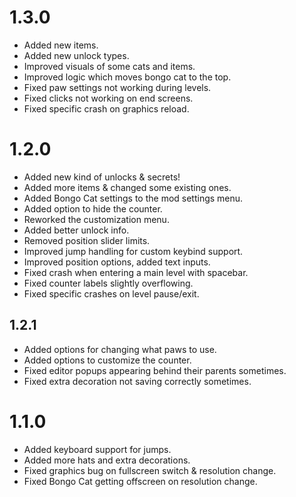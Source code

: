 # 1.3.0
- <cg>Added</c> new items.
- <cg>Added</c> new unlock types.
- <cy>Improved</c> visuals of some cats and items.
- <cy>Improved</c> logic which moves bongo cat to the top.
- <cr>Fixed</c> paw settings not working during levels.
- <cr>Fixed</c> clicks not working on end screens.
- <cr>Fixed</c> specific crash on graphics reload.

# 1.2.0
- <cg>Added</c> new kind of unlocks & secrets!
- <cg>Added</c> more items & changed some existing ones.
- <cg>Added</c> Bongo Cat settings to the mod settings menu.
- <cg>Added</c> option to hide the counter.
- <cg>Reworked</cg> the customization menu.
- <cg>Added</c> better unlock info.
- <cy>Removed</c> position slider limits.
- <cy>Improved</c> jump handling for custom keybind support.
- <cy>Improved</c> position options, added text inputs.
- <cr>Fixed</c> crash when entering a main level with spacebar.
- <cr>Fixed</c> counter labels slightly overflowing.
- <cr>Fixed</c> specific crashes on level pause/exit.

## 1.2.1
- <cg>Added</c> options for changing what paws to use.
- <cg>Added</c> options to customize the counter.
- <cr>Fixed</c> editor popups appearing behind their parents sometimes.
- <cr>Fixed</c> extra decoration not saving correctly sometimes.

# 1.1.0
- <cg>Added</c> keyboard support for jumps.
- <cg>Added</c> more hats and extra decorations.
- <cr>Fixed</c> graphics bug on fullscreen switch & resolution change.
- <cr>Fixed</c> Bongo Cat getting offscreen on resolution change.
